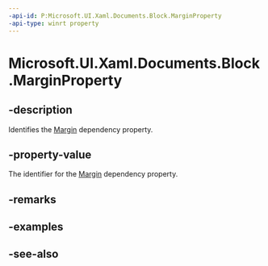 ```yaml
---
-api-id: P:Microsoft.UI.Xaml.Documents.Block.MarginProperty
-api-type: winrt property
---
```


<!-- Property syntax
public Windows.UI.Xaml.DependencyProperty MarginProperty { get; }
-->

# Microsoft.UI.Xaml.Documents.Block.MarginProperty

## -description
Identifies the [Margin](block_margin.md) dependency property.

## -property-value
The identifier for the [Margin](block_margin.md) dependency property.

## -remarks

## -examples

## -see-also
